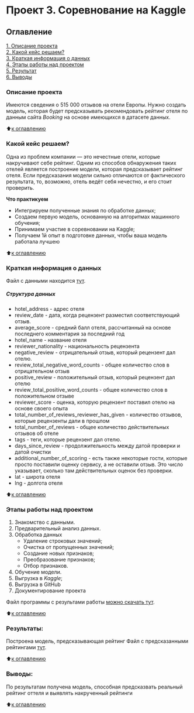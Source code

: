 
# Проект 3. Соревнование на Kaggle
## Оглавление  
[1. Описание проекта](#описание-проекта)  
[2. Какой кейс решаем?](#какой-кейс-решаем)  
[3. Краткая информация о данных](#краткая-информация-о-данных)  
[4. Этапы работы над проектом](#этапы-работы-над-проектом)  
[5. Результат](#результаты)    
[6. Выводы](#выводы) 

### Описание проекта  
Имеются сведения о 515 000 отзывов на отели Европы.
Нужно создать модель, которая будет предсказывать рекомендовать рейтинг отеля по данным сайта $Booking$ на основе имеющихся в датасете данных. 

:arrow_up:[к оглавлению](#оглавление)

### Какой кейс решаем?    
Одна из проблем компании — это нечестные отели, которые накручивают себе рейтинг. Одним из способов обнаружения таких отелей является построение модели, которая предсказывает рейтинг отеля. Если предсказания модели сильно отличаются от фактического результата, то, возможно, отель ведёт себя нечестно, и его стоит проверить.

**Что практикуем**     
  - Интегрируем полученные знания по обработке данных;
  - Создаем первую модель, основанную на алгоритмах машинного обучения;
  - Принимаем участие в соревновании на Kaggle;
  - Получаем 1й опыт в подготовке данных, чтобы ваша модель работала лучшею

:arrow_up:[к оглавлению](#оглавление)


### Краткая информация о данных
Файл с данными находится [тут](https://drive.google.com/file/d/1Qj0iYEbD64eVAaaBylJeIi3qvMzxf2C_/view). 

##### Структура данных 

- hotel_address - адрес отеля
- review_date - дата, когда рецензент разместил соответствующий отзыв.
- average_score - средний балл отеля, рассчитанный на основе последнего комментария за последний год
- hotel_name - название отеля
- reviewer_nationality - национальность рецензента
- negative_review - отрицательный отзыв, который рецензент дал отелю.
- review_total_negative_word_counts - общее количество слов в отрицательном отзыв
- positive_review - положительный отзыв, который рецензент дал отелю
- review_total_positive_word_counts - общее количество слов в положительном отзыве
- reviewer_score - оценка, которую рецензент поставил отелю на основе своего опыта
- total_number_of_reviews_reviewer_has_given - количество отзывов, которые рецензенты дали в прошлом
- total_number_of_reviews - общее количество действительных отзывов об отеле
- tags - теги, которые рецензент дал отелю.
- days_since_review - продолжительность между датой проверки и датой очистки
- additional_number_of_scoring - есть также некоторые гости, которые просто поставили оценку сервису, а не оставили отзыв. Это число указывает, сколько там действительных оценок без проверки.
- lat - широта отеля 
- lng - долгота отеля

:arrow_up:[к оглавлению](#оглавление)


### Этапы работы над проектом  
1. Знакомство с данными.
2. Предварительный анализ данных.
3. Обработка данных
   - Удаление строковых значений;
   - Очистка от пропущенных значений;
   - Создание новых признаков;
   - Преобразование признаков;
   - Отбор признаков.
4. Обучение модели.
5. Выгрузка в $Kaggle$;
6. Выгрузка в GitHub
7. Документирование проекта

Файл программы с результами работы [можно скачать тут](https://github.com/dnt1971/PROJECT-3.-EDA-Feature-Engineering.-Kaggle/blob/master/EDA_Project_3_model.ipynb).


:arrow_up:[к оглавлению](#оглавление)

### Результаты:  
Построена модель, предсказывающая рейтинг
Файл с предсказанными рейтингами [тут](https://github.com/dnt1971/PROJECT-3.-EDA-Feature-Engineering.-Kaggle/blob/master/hotels_submit_predict.csv).

:arrow_up:[к оглавлению](#оглавление)

### Выводы:  
По результатам получена модель, способная предсказвать реальный рейтинг оттеля и выявлять накрученный рейтинги

:arrow_up:[к оглавлению](#оглавление)